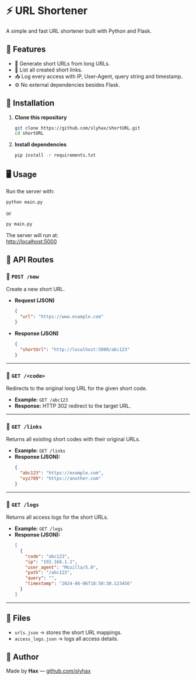 # ⚡ URL Shortener

A simple and fast URL shortener built with Python and Flask.

## 📌 Features
- 🔗 Generate short URLs from long URLs.
- 📑 List all created short links.
- 📥 Log every access with IP, User-Agent, query string and timestamp.
- ⚙️ No external dependencies besides Flask.

## 🚀 Installation

1. **Clone this repository**
   ```bash
   git clone https://github.com/slyhax/shortURL.git
   cd shortURL
   ```

2. **Install dependencies**
   ```bash
   pip install -r requirements.txt
   ```

## 🖥️ Usage

Run the server with:
```bash
python main.py
```
or
```bash
py main.py
```

The server will run at:  
[http://localhost:5000](http://localhost:5000)

## 📡 API Routes

### 🔹 `POST /new`
Create a new short URL.

- **Request (JSON)**
  ```json
  {
    "url": "https://www.example.com"
  }
  ```

- **Response (JSON)**
  ```json
  {
    "shortUrl": "http://localhost:5000/abc123"
  }
  ```

---

### 🔹 `GET /<code>`
Redirects to the original long URL for the given short code.

- **Example:** `GET /abc123`
- **Response:** HTTP 302 redirect to the target URL.

---

### 🔹 `GET /links`
Returns all existing short codes with their original URLs.

- **Example:** `GET /links`
- **Response (JSON):**
  ```json
  {
    "abc123": "https://example.com",
    "xyz789": "https://another.com"
  }
  ```

---

### 🔹 `GET /logs`
Returns all access logs for the short URLs.

- **Example:** `GET /logs`
- **Response (JSON):**
  ```json
  [
    {
      "code": "abc123",
      "ip": "192.168.1.1",
      "user_agent": "Mozilla/5.0",
      "path": "/abc123",
      "query": "",
      "timestamp": "2024-06-06T18:50:30.123456"
    }
  ]
  ```

---

## 📄 Files

- `urls.json` → stores the short URL mappings.
- `access_logs.json` → logs all access details.

## 🖤 Author

Made by **Hax** — [github.com/slyhax](https://github.com/slyhax)
